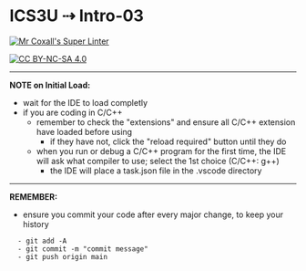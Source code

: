 # ICS3U ⇢ Intro-03

[![Mr Coxall's Super Linter](https://github.com/<OWNER>/<REPOSITORY>/workflows/Mr%20Coxall's%20Super%20Linter/badge.svg)](https://github.com/<OWNER>/<REPOSITORY>/actions)

[![CC BY-NC-SA 4.0](https://img.shields.io/badge/License-CC%20BY--NC--SA%204.0-blue.svg)](./LICENSE)

---

**NOTE on Initial Load:**
- wait for the IDE to load completly
- if you are coding in C/C++
  - remember to check the "extensions" and ensure all C/C++ extension have loaded before using
    - if they have not, click the "reload required" button until they do
  - when you run or debug a C/C++ program for the first time, the IDE will ask what compiler to use; select the 1st choice (C/C++: g++)
    - the IDE will place a task.json file in the .vscode directory

---

**REMEMBER:**
- ensure you commit your code after every major change, to keep your history
```console
  - git add -A
  - git commit -m "commit message"
  - git push origin main
```